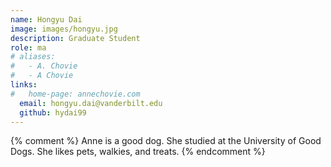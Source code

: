 ```yaml
---
name: Hongyu Dai
image: images/hongyu.jpg
description: Graduate Student
role: ma
# aliases:
#   - A. Chovie
#   - A Chovie
links:
#   home-page: annechovie.com
  email: hongyu.dai@vanderbilt.edu
  github: hydai99
---
```


{% comment %}
Anne is a good dog.
She studied at the University of Good Dogs.
She likes pets, walkies, and treats.
{% endcomment %}